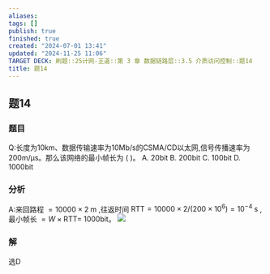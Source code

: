 ```yaml
---
aliases: 
tags: []
publish: true
finished: true
created: "2024-07-01 13:41"
updated: "2024-11-25 11:06"
TARGET DECK: 刷题::25计网-王道::第 3 章 数据链路层::3.5 介质访问控制::题14
title: 题14
---
```

## 题14
### 题目
Q:长度为10km、数据传输速率为10Mb/s的CSMA/CD以太网,信号传播速率为200m/μs。那么该网络的最小帧长为 ( )。
A. 20bit 
B. 200bit 
C. 100bit 
D. 1000bit
### 分析
A:来回路程 $= {10000} \times  2\mathrm{\;m}$ ,往返时间 $\mathrm{{RTT}} = {10000} \times  2/( {{200} \times  {10}^{6}})  = {10}^{-4}\mathrm{\;s}$ ,最小帧长 $= W \times  \mathrm{{RTT}} =$ 1000bit。
![](https://img.hwenyi.tech/202407180007425.webp)
### 解
选D

